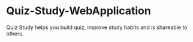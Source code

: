 # Quiz-Study-WebApplication
Quiz Study helps you build quiz, improve study habits and is shareable to others.
